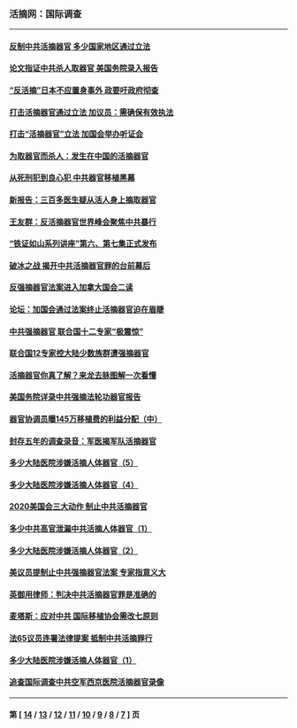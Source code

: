 ### 活摘网：国际调查
---
#### [反制中共活摘器官 多少国家地区通过立法](../../pages/nf5947/n14009863.md?07310430) 
#### [论文指证中共杀人取器官 美国务院录入报告](../../pages/nf5947/n13999890.md?07310430) 
#### [“反活摘”日本不应置身事外 政要吁政府彻查](../../pages/nf5947/n13971188.md?07310430) 
#### [打击活摘器官通过立法 加议员：需确保有效执法](../../pages/nf5947/n13886356.md?07310430) 
#### [打击“活摘器官”立法 加国会举办听证会](../../pages/nf5947/n13869362.md?07310430) 
#### [为取器官而杀人：发生在中国的活摘器官](../../pages/nf5947/n13794731.md?07310430) 
#### [从死刑犯到良心犯 中共器官移植黑幕](../../pages/nf5947/n13764669.md?07310430) 
#### [新报告：三百多医生疑从活人身上摘取器官](../../pages/nf5947/n13703044.md?07310430) 
#### [王友群：反活摘器官世界峰会聚焦中共暴行](../../pages/nf5947/n13250738.md?07310430) 
#### [“铁证如山系列讲座”第六、第七集正式发布](../../pages/nf5947/n13106287.md?07310430) 
#### [破冰之战 揭开中共活摘器官罪的台前幕后](../../pages/nf5947/n13082457.md?07310430) 
#### [反强摘器官法案进入加拿大国会二读](../../pages/nf5947/n13033450.md?07310430) 
#### [论坛：加国会通过法案终止活摘器官迫在眉睫](../../pages/nf5947/n13029839.md?07310430) 
#### [中共强摘器官 联合国十二专家“极震惊”](../../pages/nf5947/n13024313.md?07310430) 
#### [联合国12专家控大陆少数族群遭强摘器官](../../pages/nf5947/n13023877.md?07310430) 
#### [活摘器官你真了解？来龙去脉图解一次看懂](../../pages/nf5947/n13013820.md?07310430) 
#### [美国务院详录中共强摘法轮功器官报告](../../pages/nf5947/n12944519.md?07310430) 
#### [器官协调员曝145万移植费的利益分配（中）](../../pages/nf5947/n12894547.md?07310430) 
#### [封存五年的调查录音：军医揭军队活摘器官](../../pages/nf5947/n12798692.md?07310430) 
#### [多少大陆医院涉嫌活摘人体器官（5）](../../pages/nf5947/n12768383.md?07310430) 
#### [多少大陆医院涉嫌活摘人体器官（4）](../../pages/nf5947/n12664434.md?07310430) 
#### [2020美国会三大动作 制止中共活摘器官](../../pages/nf5947/n12682004.md?07310430) 
#### [多少中共高官泄漏中共活摘人体器官（1）](../../pages/nf5947/n12671234.md?07310430) 
#### [多少大陆医院涉嫌活摘人体器官（2）](../../pages/nf5947/n12655589.md?07310430) 
#### [美议员提制止中共强摘器官法案 专家指意义大](../../pages/nf5947/n12630561.md?07310430) 
#### [英御用律师：判决中共活摘器官罪是准确的](../../pages/nf5947/n12580740.md?07310430) 
#### [麦塔斯：应对中共 国际移植协会需改七原则](../../pages/nf5947/n12514711.md?07310430) 
#### [法65议员连署法律提案 抵制中共活摘罪行](../../pages/nf5947/n12437047.md?07310430) 
#### [多少大陆医院涉嫌活摘人体器官（1）](../../pages/nf5947/n12414284.md?07310430) 
#### [追查国际调查中共空军西京医院活摘器官录像](../../pages/nf5947/n12348837.md?07310430) 

---
#### 第 [ [14](./14.md?07310430) / [13](./13.md?07310430) / [12](./12.md?07310430) / [11](./11.md?07310430) / [10](./10.md?07310430) / [9](./9.md?07310430) / [8](./8.md?07310430) / [7](./7.md?07310430) ] 页
